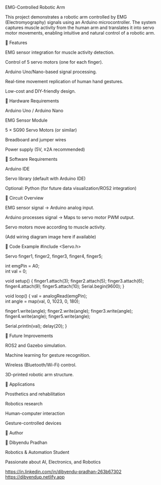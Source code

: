 EMG-Controlled Robotic Arm

This project demonstrates a robotic arm controlled by EMG (Electromyography) signals using an Arduino microcontroller. The system captures muscle activity from the human arm and translates it into servo motor movements, enabling intuitive and natural control of a robotic arm.

🔹 Features

EMG sensor integration for muscle activity detection.

Control of 5 servo motors (one for each finger).

Arduino Uno/Nano-based signal processing.

Real-time movement replication of human hand gestures.

Low-cost and DIY-friendly design.

🔹 Hardware Requirements

Arduino Uno / Arduino Nano

EMG Sensor Module

5 × SG90 Servo Motors (or similar)

Breadboard and jumper wires

Power supply (5V, ≥2A recommended)

🔹 Software Requirements

Arduino IDE

Servo library (default with Arduino IDE)

Optional: Python (for future data visualization/ROS2 integration)

🔹 Circuit Overview

EMG sensor signal → Arduino analog input.

Arduino processes signal → Maps to servo motor PWM output.

Servo motors move according to muscle activity.

(Add wiring diagram image here if available)

🔹 Code Example
#include <Servo.h>

Servo finger1, finger2, finger3, finger4, finger5;

int emgPin = A0;  
int val = 0;

void setup() {
  finger1.attach(3);
  finger2.attach(5);
  finger3.attach(6);
  finger4.attach(9);
  finger5.attach(10);
  Serial.begin(9600);
}

void loop() {
  val = analogRead(emgPin);  
  int angle = map(val, 0, 1023, 0, 180);  

  finger1.write(angle);
  finger2.write(angle);
  finger3.write(angle);
  finger4.write(angle);
  finger5.write(angle);

  Serial.println(val);
  delay(20);
}

🔹 Future Improvements

ROS2 and Gazebo simulation.

Machine learning for gesture recognition.

Wireless (Bluetooth/Wi-Fi) control.

3D-printed robotic arm structure.

🔹 Applications

Prosthetics and rehabilitation

Robotics research

Human-computer interaction

Gesture-controlled devices

🔹 Author

👤 Dibyendu Pradhan

Robotics & Automation Student

Passionate about AI, Electronics, and Robotics

https://in.linkedin.com/in/dibyendu-pradhan-263b67302
https://dibyendup.netlify.app

